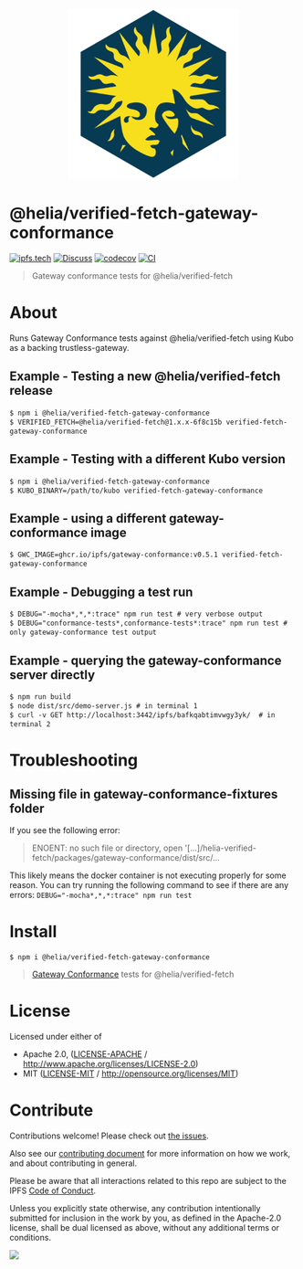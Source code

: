 <p align="center">
  <a href="https://github.com/ipfs/helia" title="Helia">
    <img src="https://raw.githubusercontent.com/ipfs/helia/main/assets/helia.png" alt="Helia logo" width="300" />
  </a>
</p>

# @helia/verified-fetch-gateway-conformance

[![ipfs.tech](https://img.shields.io/badge/project-IPFS-blue.svg?style=flat-square)](https://ipfs.tech)
[![Discuss](https://img.shields.io/discourse/https/discuss.ipfs.tech/posts.svg?style=flat-square)](https://discuss.ipfs.tech)
[![codecov](https://img.shields.io/codecov/c/github/ipfs/helia-verified-fetch.svg?style=flat-square)](https://codecov.io/gh/ipfs/helia-verified-fetch)
[![CI](https://img.shields.io/github/actions/workflow/status/ipfs/helia-verified-fetch/js-test-and-release.yml?branch=main\&style=flat-square)](https://github.com/ipfs/helia-verified-fetch/actions/workflows/js-test-and-release.yml?query=branch%3Amain)

> Gateway conformance tests for @helia/verified-fetch

# About

<!--

!IMPORTANT!

Everything in this README between "# About" and "# Install" is automatically
generated and will be overwritten the next time the doc generator is run.

To make changes to this section, please update the @packageDocumentation section
of src/index.js or src/index.ts

To experiment with formatting, please run "npm run docs" from the root of this
repo and examine the changes made.

-->

Runs Gateway Conformance tests against @helia/verified-fetch using Kubo as a backing trustless-gateway.

## Example - Testing a new @helia/verified-fetch release

```console
$ npm i @helia/verified-fetch-gateway-conformance
$ VERIFIED_FETCH=@helia/verified-fetch@1.x.x-6f8c15b verified-fetch-gateway-conformance
```

## Example - Testing with a different Kubo version

```console
$ npm i @helia/verified-fetch-gateway-conformance
$ KUBO_BINARY=/path/to/kubo verified-fetch-gateway-conformance
```

## Example - using a different gateway-conformance image

```console
$ GWC_IMAGE=ghcr.io/ipfs/gateway-conformance:v0.5.1 verified-fetch-gateway-conformance
```

## Example - Debugging a test run

```console
$ DEBUG="-mocha*,*,*:trace" npm run test # very verbose output
$ DEBUG="conformance-tests*,conformance-tests*:trace" npm run test # only gateway-conformance test output
```

## Example - querying the gateway-conformance server directly

```console
$ npm run build
$ node dist/src/demo-server.js # in terminal 1
$ curl -v GET http://localhost:3442/ipfs/bafkqabtimvwgy3yk/  # in terminal 2
```

# Troubleshooting

## Missing file in gateway-conformance-fixtures folder

If you see the following error:

> ENOENT: no such file or directory, open '[...]/helia-verified-fetch/packages/gateway-conformance/dist/src/...

This likely means the docker container is not executing properly for some reason. You can try running the following command to see if there are any errors: `DEBUG="-mocha*,*,*:trace" npm run test`

# Install

```console
$ npm i @helia/verified-fetch-gateway-conformance
```

> [Gateway Conformance](https://github.com/ipfs/gateway-conformance) tests for @helia/verified-fetch

# License

Licensed under either of

- Apache 2.0, ([LICENSE-APACHE](https://github.com/ipfs/helia-verified-fetch/blob/main/packages/gateway-conformance/LICENSE-APACHE) / <http://www.apache.org/licenses/LICENSE-2.0>)
- MIT ([LICENSE-MIT](https://github.com/ipfs/helia-verified-fetch/blob/main/packages/gateway-conformance/LICENSE-MIT) / <http://opensource.org/licenses/MIT>)

# Contribute

Contributions welcome! Please check out [the issues](https://github.com/ipfs/helia-verified-fetch/issues).

Also see our [contributing document](https://github.com/ipfs/community/blob/master/CONTRIBUTING_JS.md) for more information on how we work, and about contributing in general.

Please be aware that all interactions related to this repo are subject to the IPFS [Code of Conduct](https://github.com/ipfs/community/blob/master/code-of-conduct.md).

Unless you explicitly state otherwise, any contribution intentionally submitted for inclusion in the work by you, as defined in the Apache-2.0 license, shall be dual licensed as above, without any additional terms or conditions.

[![](https://cdn.rawgit.com/jbenet/contribute-ipfs-gif/master/img/contribute.gif)](https://github.com/ipfs/community/blob/master/CONTRIBUTING.md)
